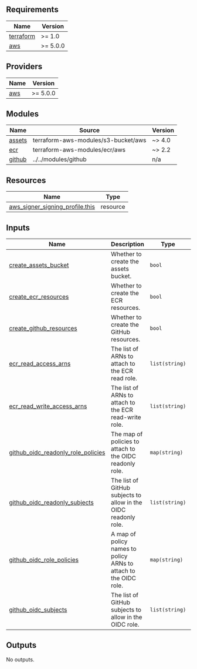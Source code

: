 <!-- BEGIN_TF_DOCS -->

## Requirements

| Name                                                                     | Version  |
| ------------------------------------------------------------------------ | -------- |
| <a name="requirement_terraform"></a> [terraform](#requirement_terraform) | >= 1.0   |
| <a name="requirement_aws"></a> [aws](#requirement_aws)                   | >= 5.0.0 |

## Providers

| Name                                             | Version  |
| ------------------------------------------------ | -------- |
| <a name="provider_aws"></a> [aws](#provider_aws) | >= 5.0.0 |

## Modules

| Name                                                  | Source                              | Version |
| ----------------------------------------------------- | ----------------------------------- | ------- |
| <a name="module_assets"></a> [assets](#module_assets) | terraform-aws-modules/s3-bucket/aws | ~> 4.0  |
| <a name="module_ecr"></a> [ecr](#module_ecr)          | terraform-aws-modules/ecr/aws       | ~> 2.2  |
| <a name="module_github"></a> [github](#module_github) | ../../modules/github                | n/a     |

## Resources

| Name                                                                                                                                  | Type     |
| ------------------------------------------------------------------------------------------------------------------------------------- | -------- |
| [aws_signer_signing_profile.this](https://registry.terraform.io/providers/hashicorp/aws/latest/docs/resources/signer_signing_profile) | resource |

## Inputs

| Name                                                                                                                                    | Description                                                      | Type           | Default | Required |
| --------------------------------------------------------------------------------------------------------------------------------------- | ---------------------------------------------------------------- | -------------- | ------- | :------: |
| <a name="input_create_assets_bucket"></a> [create_assets_bucket](#input_create_assets_bucket)                                           | Whether to create the assets bucket.                             | `bool`         | `false` |    no    |
| <a name="input_create_ecr_resources"></a> [create_ecr_resources](#input_create_ecr_resources)                                           | Whether to create the ECR resources.                             | `bool`         | `false` |    no    |
| <a name="input_create_github_resources"></a> [create_github_resources](#input_create_github_resources)                                  | Whether to create the GitHub resources.                          | `bool`         | `false` |    no    |
| <a name="input_ecr_read_access_arns"></a> [ecr_read_access_arns](#input_ecr_read_access_arns)                                           | The list of ARNs to attach to the ECR read role.                 | `list(string)` | `[]`    |    no    |
| <a name="input_ecr_read_write_access_arns"></a> [ecr_read_write_access_arns](#input_ecr_read_write_access_arns)                         | The list of ARNs to attach to the ECR read-write role.           | `list(string)` | `[]`    |    no    |
| <a name="input_github_oidc_readonly_role_policies"></a> [github_oidc_readonly_role_policies](#input_github_oidc_readonly_role_policies) | The map of policies to attach to the OIDC readonly role.         | `map(string)`  | `{}`    |    no    |
| <a name="input_github_oidc_readonly_subjects"></a> [github_oidc_readonly_subjects](#input_github_oidc_readonly_subjects)                | The list of GitHub subjects to allow in the OIDC readonly role.  | `list(string)` | `[]`    |    no    |
| <a name="input_github_oidc_role_policies"></a> [github_oidc_role_policies](#input_github_oidc_role_policies)                            | A map of policy names to policy ARNs to attach to the OIDC role. | `map(string)`  | `{}`    |    no    |
| <a name="input_github_oidc_subjects"></a> [github_oidc_subjects](#input_github_oidc_subjects)                                           | The list of GitHub subjects to allow in the OIDC role.           | `list(string)` | `[]`    |    no    |

## Outputs

No outputs.

<!-- END_TF_DOCS -->

